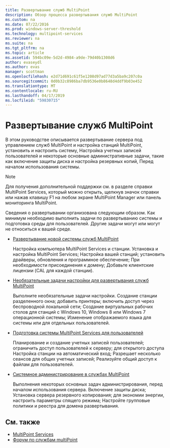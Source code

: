 ```yaml
---
title: Развертывание служб MultiPoint
description: Обзор процесса развертывания служб MultiPoint
ms.custom: na
ms.date: 07/22/2016
ms.prod: windows-server-threshold
ms.technology: multipoint-services
ms.reviewer: na
ms.suite: na
ms.tgt_pltfrm: na
ms.topic: article
ms.assetid: 594bc09e-5d2d-4984-a9de-79d40b1308d6
author: evaseydl
ms.author: evas
manager: scottman
ms.openlocfilehash: e2d71d691c61f5e1208d97ad77d3a5ba9c207c0a
ms.sourcegitcommit: 0d0b32c8986ba7db9536e0b8648d4ddf9b03e452
ms.translationtype: MT
ms.contentlocale: ru-RU
ms.lasthandoff: 04/17/2019
ms.locfileid: "59830715"
---
```

# <a name="deploying-multipoint-services"></a>Развертывание служб MultiPoint
В этом руководстве описывается развертывание сервера под управлением служб MultiPoint и настройка станций MultiPoint, установить и настроить систему, Настройка учетных записей пользователей и некоторые основные административные задачи, такие как включение защиты диска и настройка резервных копий, Перед началом использования системы.  
  
> [!NOTE]  
> Для получения дополнительной поддержки см. в разделе справки MultiPoint Services, который можно открыть, щелкнув значок справки или нажав клавишу F1 на любом экране MultiPoint Manager или панель мониторинга MultiPoint.  
  
Сведения о развертывании организована следующим образом. Как минимум необходимо выполнить задачи по развертыванию системы и подготовка среды для пользователей. Другие задачи могут или могут не относиться к вашей среде. 
-   [Развертывание новой системы служб MultiPoint](Deploy-a-new-MultiPoint-services-system.md)  
  
    Настройка компьютера MultiPoint Services и станции. Установка и настройка MultiPoint Services; Настройка вашей станций; установить драйверы, обновления и программное обеспечение; При необходимости присоединения к домену; Добавьте клиентские лицензии (CAL для каждой станции).  
  
-   [Необязательные задачи настройки для развертывания служб MultiPoint](Optional-configuration-tasks-for-a-MultiPoint-services-deployment.md)  
  
    Выполните необязательные задачи настройки. Создание станции разделенного окна; добавить принтеры; включить доступ через беспроводной локальной сети; Создание виртуальных рабочих столов для станций с Windows 10, Windows 8 или Windows 7 операционной системы; Изменение отображаемого языка для системы или для отдельных пользователей.  
  
-   [Подготовка системы MultiPoint Services для пользователей](Prepare-your-MultiPoint-services-system-for-users.md)  
  
    Планирование и создание учетных записей пользователей; ограничить доступ пользователей к серверу; для открытого доступа Настройка станции на автоматический вход; Разрешает несколько сеансов для общих учетных записей; Реализуйте общий доступ к файлам для пользователей.  
  
-   [Системное администрирование в службах MultiPoint](System-administration-in-MultiPoint-services.md)  
  
    Выполнения некоторых основных задач администрирования, перед началом использования сервера. Включение защиты диска; Установка сервера резервного копирования; для экономии энергии, настроить параметры спящего режима; Настройте групповые политики и реестра для домена развертывания.  
  
## <a name="see-also"></a>См. также  
  
- [MultiPoint Services](MultiPoint-Services.md)
-   [Форум по службам multiPoint](https://social.technet.microsoft.com/Forums/windowsserver/home?forum=windowsmultipointserver&filter=alltypes&sort=lastpostdesc)  
  
